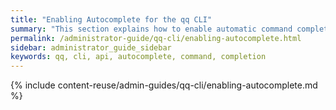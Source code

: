 ```yaml
---
title: "Enabling Autocomplete for the qq CLI"
summary: "This section explains how to enable automatic command completion for the qq CLI and for command aliases."
permalink: /administrator-guide/qq-cli/enabling-autocomplete.html
sidebar: administrator_guide_sidebar
keywords: qq, cli, api, autocomplete, command, completion
---
```


{% include content-reuse/admin-guides/qq-cli/enabling-autocomplete.md %}
